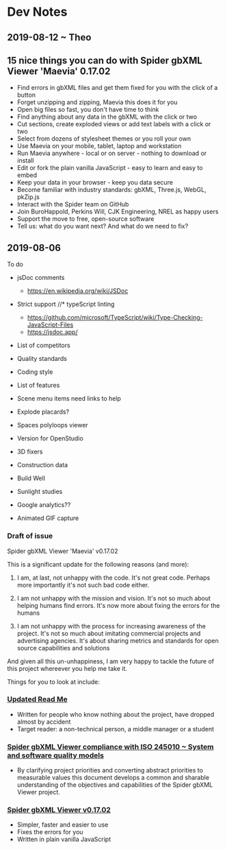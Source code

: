 # Dev Notes

## 2019-08-12 ~ Theo

## 15 nice things you can do with Spider gbXML Viewer 'Maevia' 0.17.02

* Find errors in gbXML files and get them fixed for you with the click of a button
* Forget unzipping and zipping, Maevia this does it for you
* Open big files so fast, you don't have time to think
* Find anything about any data in the gbXML with the click or two
* Cut sections, create exploded views or add text labels with a click or two
* Select from dozens of stylesheet themes or you roll your own
* Use Maevia on your mobile, tablet, laptop and workstation
* Run Maevia anywhere - local or on server - nothing to download or install
* Edit or fork the plain vanilla JavaScript - easy to learn and easy to embed
* Keep your data in your browser - keep you data secure
* Become familiar with industry standards: gbXML, Three.js, WebGL, pkZip.js
* Interact with the Spider team on GitHub
* Join BuroHappold, Perkins Will, CJK Engineering, NREL as happy users
* Support the move to free, open-source software
* Tell us: what do you want next? And what do we need to fix?



## 2019-08-06

To do

* jsDoc comments
	* https://en.wikipedia.org/wiki/JSDoc

* Strict support //* typeScript linting
	* https://github.com/microsoft/TypeScript/wiki/Type-Checking-JavaScript-Files
	* https://jsdoc.app/
* List of competitors
* Quality standards
* Coding style
* List of features
* Scene menu items need links to help
* Explode placards?
* Spaces polyloops viewer
* Version for OpenStudio
* 3D fixers
* Construction data
* Build Well
* Sunlight studies
* Google analytics??
* Animated GIF capture

### Draft of issue

Spider gbXML Viewer 'Maevia' v0.17.02

This is a significant update for the following reasons (and more):

1. I am, at last, not unhappy with the code. It's not great code. Perhaps more importantly it's not such bad code either.

2. I am not unhappy with the mission and vision. It's not so much about helping humans find errors. It's now more about fixing the errors for the humans

3. I am not unhappy with the process for increasing awareness of the project. It's not so much about imitating commercial projects and advertising agencies. It's about sharing metrics and standards for open source capabilities and solutions

And given all this un-unhappiness, I am very happy to tackle the future of this project whereever you help me take it.

Things for you to look at include:

### [Updated Read Me]( https://www.ladybug.tools/spider-gbxml-tools/#spider-gbxml-viewer/README.md )

* Written for people who know nothing about the project, have dropped almost by accident
* Target reader: a non-technical person, a middle manager or a student


### [Spider gbXML Viewer compliance with ISO 245010 ~ System and software quality models]( https://www.ladybug.tools/spider-gbxml-tools/index.html#spider-gbxml-viewer/spider-gbxml-viewer-iso-25010-compliance.md )

* By clarifying project priorities and converting abstract priorities to measurable values this document develops a common and sharable understanding of the objectives and capabilities of the Spider gbXML Viewer project.

### [Spider gbXML Viewer v0.17.02]( https://www.ladybug.tools/spider-gbxml-tools/spider-gbxml-viewer/ )

* Simpler, faster and easier to use
* Fixes the errors for you
* Written in plain vanilla JavaScript

